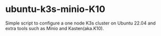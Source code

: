 # ubuntu-k3s-minio-K10
Simple script to configure a one node K3s cluster on Ubuntu 22.04 and extra tools such as Minio and Kasten(aka.K10).
